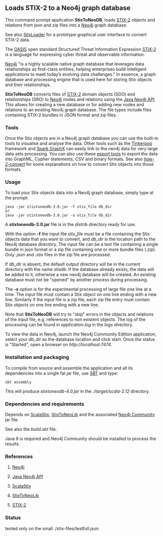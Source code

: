 ## Loads STIX-2 to a Neo4j graph database

This command prompt application **StixToNeoDB**, loads [STIX-2](https://oasis-open.github.io/cti-documentation/) 
objects and relations from json and zip files into a [Neo4j](https://neo4j.com/) graph database. 

See also [StixLoader](https://github.com/workingDog/stixloader) for a prototype graphical user interface 
to convert STIX-2 data.

The [OASIS](https://www.oasis-open.org/) open standard Structured Threat Information Expression [STIX-2](https://oasis-open.github.io/cti-documentation/) 
is a language for expressing cyber threat and observable information.

[Neo4j](https://neo4j.com/) "is a highly scalable native graph database that leverages data 
relationships as first-class entities, helping enterprises build intelligent applications 
to meet today’s evolving data challenges."
In essence, a graph database and processing engine that is used here for storing Stix objects 
and their relationships.
 
**StixToNeoDB** converts files of [STIX-2](https://oasis-open.github.io/cti-documentation/) 
domain objects (SDO) and relationships (SRO) to [Neo4j](https://neo4j.com/) nodes and relations 
using the [Java Neo4j API](https://neo4j.com/docs/java-reference/current/javadocs/). 
This allows for creating a new database or for adding new nodes and relations to 
an existing Neo4j graph database. The file types include files containing 
 STIX-2 bundles in JSON format and zip files.
      
### Tools  
       
Once the Stix objects are in a Neo4j graph database you can use the built-in tools to visualise and 
analyse the data. Other tools such as the [Tinkerpop](http://tinkerpop.apache.org/) framework and [Spark GraphX](https://spark.apache.org/graphx/) 
can easily link to the neo4j data for very large data sets processing. 
You can also use these [export tools](https://github.com/jexp/neo4j-shell-tools) to export the data into GraphML, Cypher statements, CSV and binary formats. See also 
[how-2-convert](how-2-convert.md) for some explanations on how to convert Stix objects into those formats.         
     
### Usage

To load your Stix objects data into a Neo4j graph database, simply type at the prompt:
 
    java -jar stixtoneodb-3.0.jar -f stix_file db_dir
    or
    java -jar stixtoneodb-3.0.jar -x stix_file db_dir
 
A **stixtoneodb-3.0.jar** file is in the *distrib* directory ready for use.

With the option **-f** the input file *stix_file* must be a file containing the Stix objects data that you want to convert, 
and *db_dir* is the location path to the Neo4j database directory.
The input file can be a text file containing a single bundle in json format or a zip file containing one or more 
bundle files (.zip). Only *.json* and *.stix* files in the zip file are processed.

If *db_dir* is absent, the default output directory will be in the current directory with the name *stixdb*. 
If the database already exists, the data will be added to it, otherwise a new neo4j database will be created. 
An existing database must not be "opened" by another process during processing. 

The **-x** option is for the experimental processing of large file one line at a time.
The input file must contain a Stix object on one line 
ending with a new line. Similarly if the input file is a zip file, each zip file entry must 
contain Stix objects on one line ending with a new line. 

Note that **StixToNeoDB** will try to "skip" errors in the objects and relations of the input file, 
e.g. references to non existent objects. The log of the processing can be found in *application.log* 
in the *logs* directory.

To view the data in Neo4j, launch the Neo4j Community Edition application, select your *db_dir* as the database 
location and click start. Once the status is "Started", open a browser on *http://localhost:7474*. 

### Installation and packaging

To compile from source and assemble the application and all its dependencies into a single fat jar file, use [SBT](http://www.scala-sbt.org/) and type:

    sbt assembly

This will produce *stixtoneodb-4.0.jar* in the *./target/scala-2.12* directory.
     
### Dependencies and requirements

Depends on [ScalaStix](https://github.com/workingDog/scalastix), [StixToNeoLib](https://github.com/workingDog/StixToNeoLib) and 
the associated [Neo4j Community](https://mvnrepository.com/artifact/org.neo4j/neo4j) jar file.

See also the *build.sbt* file.

Java 8 is required and Neo4j Community should be installed to process the results.
               
### References
 
1) [Neo4j](https://neo4j.com/)

2) [Java Neo4j API](https://neo4j.com/docs/java-reference/current/javadocs/)

3) [ScalaStix](https://github.com/workingDog/scalastix)

4) [StixToNeoLib](https://github.com/workingDog/StixToNeoLib)

5) [STIX-2](https://oasis-open.github.io/cti-documentation/)


### Status

tested only on the small ./stix-files/testfull.json



